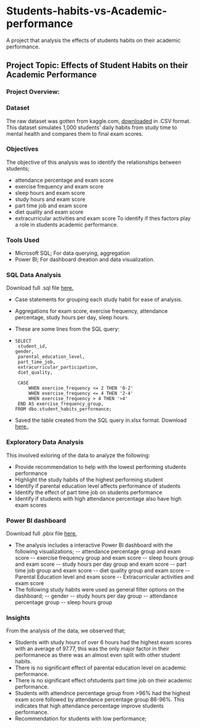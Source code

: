 # Students-habits-vs-Academic-performance
A project that analysis the effects of students habits on their academic performance.

## Project Topic: Effects of Student Habits on their Academic Performance

### Project Overview:

### Dataset
The raw dataset was gotten from kaggle.com, [downloaded](https://www.kaggle.com/datasets/jayaantanaath/student-habits-vs-academic-performance) in .CSV format. This dataset simulates 1,000 students' daily habits from study time to mental health and compares them to final exam scores.

### Objectives
The objective of this analysis was to identify the relationships between students;
- attendance percentage and exam score
- exercise frequency and exam score
- sleep hours and exam score
- study hours and exam score
- part time job and exam score
- diet quality and exam score
- extracurricular activities and exam score
To identify if thes factors play a role in students academic performance.

### Tools Used
- Microsoft SQL; For data querying, aggregation
- Power BI; For dashboard dreation and data visualization.

### SQL Data Analysis
Download full .sql file [here.](https://github.com/Nissi-Olugbode/Students-habits-vs-Academic-performance/blob/main/student%20habits.sql)
- Case statements for grouping each study habit for ease of analysis.
- Aggregations for exam score, exercise frequency, attendance percentage, study hours per day, sleep hours.
- These are some lines from the SQL query:
-  ```
   SELECT  
    student_id,
   gender,
    parental_education_level,
    part_time_job,
    extracurricular_participation,
    diet_quality,

    CASE
        WHEN exercise_frequency <= 2 THEN '0-2'
        WHEN exercise_frequency <= 4 THEN '2-4'
        WHEN exercise_frequency > 4 THEN '>4'
    END AS exercise_frequency_group,
   FROM dbo.student_habits_performance;
   ```
 
- Saved the table created from the SQL query in.xlsx format. Download [here.](https://github.com/Nissi-Olugbode/Students-habits-vs-Academic-performance/blob/main/students%20habits%20cleaned.xlsx).
  
### Exploratory Data Analysis
This involved exloring of the data to analyze the following:
- Provide recommendation to help with the lowest performing students performance
- Highlight the study habits of the highest performing student
- Identify if parental education level affects performance of students
- Identify the effect of part time job on students performance
- Identify if students with high attendance percentage also have high exam scores

### Power BI dashboard
Download full .pbix file [here.](https://github.com/Nissi-Olugbode/Students-habits-vs-Academic-performance/blob/main/students%20habits.pbix) 
- The analysis includes a interactive Power BI dashboard with the following visualizations;
  -- attendance percentage group and exam score
-- exercise frequency group and exam score
-- sleep hours group and exam score
-- study hours per day group and exam score
-- part time job group and exam score
-- diet quality group and exam score
-- Parental Education level and exam score
-- Extracurricular activities and exam score
- The following study habits were used as general filter options on the dashboard;
  -- gender
  -- study hours per day group
  -- attendance percentage group
  -- sleep hours group
  
### Insights
From the analysis of the data, we observed that;
- Students with study hours of over 6 hours had the highest exam scores with an average of 97.77, this was the only major factor in their performanece as there was an almost even split with other student habits.
- There is no significant effect of parental education level on academic performance.
- There is no significant effect ofstudents part time job on their academic performance.
- Students with attendnce percentage group from >96% had the highest exam score followed by attendance percentage group 86-96%. This indicates that high attendance percentage improve students performance.
- Recommendation for students with low performance;
